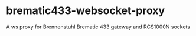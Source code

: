 # brematic433-websocket-proxy
A ws proxy for Brennenstuhl Brematic 433 gateway and RCS1000N sockets
